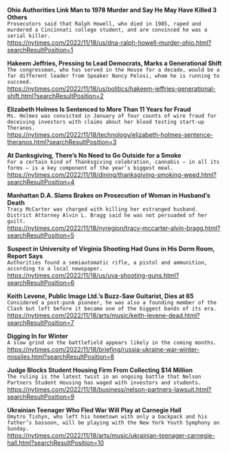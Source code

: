 **Ohio Authorities Link Man to 1978 Murder and Say He May Have Killed 3 Others**\
`Prosecutors said that Ralph Howell, who died in 1985, raped and murdered a Cincinnati college student, and are convinced he was a serial killer.`\
https://nytimes.com/2022/11/18/us/dna-ralph-howell-murder-ohio.html?searchResultPosition=1

**Hakeem Jeffries, Pressing to Lead Democrats, Marks a Generational Shift**\
`The congressman, who has served in the House for a decade, would be a far different leader from Speaker Nancy Pelosi, whom he is running to succeed.`\
https://nytimes.com/2022/11/18/us/politics/hakeem-jeffries-generational-shift.html?searchResultPosition=2

**Elizabeth Holmes Is Sentenced to More Than 11 Years for Fraud**\
`Ms. Holmes was convicted in January of four counts of wire fraud for deceiving investors with claims about her blood testing start-up Theranos.`\
https://nytimes.com/2022/11/18/technology/elizabeth-holmes-sentence-theranos.html?searchResultPosition=3

**At Danksgiving, There’s No Need to Go Outside for a Smoke**\
`For a certain kind of Thanksgiving celebration, cannabis — in all its forms — is a key component of the year’s biggest meal.`\
https://nytimes.com/2022/11/18/dining/thanksgiving-smoking-weed.html?searchResultPosition=4

**Manhattan D.A. Slams Brakes on Prosecution of Woman in Husband’s Death**\
`Tracy McCarter was charged with killing her estranged husband. District Attorney Alvin L. Bragg said he was not persuaded of her guilt.`\
https://nytimes.com/2022/11/18/nyregion/tracy-mccarter-alvin-bragg.html?searchResultPosition=5

**Suspect in University of Virginia Shooting Had Guns in His Dorm Room, Report Says**\
`Authorities found a semiautomatic rifle, a pistol and ammunition, according to a local newspaper.`\
https://nytimes.com/2022/11/18/us/uva-shooting-guns.html?searchResultPosition=6

**Keith Levene, Public Image Ltd.’s Buzz-Saw Guitarist, Dies at 65**\
`Considered a post-punk pioneer, he was also a founding member of the Clash but left before it became one of the biggest bands of its era.`\
https://nytimes.com/2022/11/18/arts/music/keith-levene-dead.html?searchResultPosition=7

**Digging In for Winter**\
`A slow grind on the battlefield appears likely in the coming months.`\
https://nytimes.com/2022/11/18/briefing/russia-ukraine-war-winter-missiles.html?searchResultPosition=8

**Judge Blocks Student Housing Firm From Collecting $14 Million**\
`The ruling is the latest twist in an ongoing battle that Nelson Partners Student Housing has waged with investors and students.`\
https://nytimes.com/2022/11/18/business/nelson-partners-lawsuit.html?searchResultPosition=9

**Ukrainian Teenager Who Fled War Will Play at Carnegie Hall**\
`Dmytro Tishyn, who left his hometown with only a backpack and his father’s bassoon, will be playing with the New York Youth Symphony on Sunday.`\
https://nytimes.com/2022/11/18/arts/music/ukrainian-teenager-carnegie-hall.html?searchResultPosition=10

